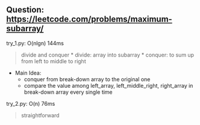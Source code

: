 Question: https://leetcode.com/problems/maximum-subarray/
---

try_1.py: O(nlgn) 144ms
> divide and conquer
	* divide: array into subarray
	* conquer: to sum up from left to middle to right
* Main Idea: 
	* conquer from break-down array to the original one
	* compare the value among left_array, left_middle_right, right_array in break-down array every single time

try_2.py: O(n) 76ms
> straightforward
